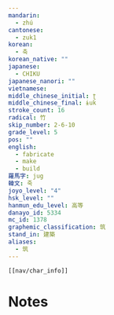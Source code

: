 ```yaml
---
mandarin:
  - zhú
cantonese:
  - zuk1
korean:
  - 축
korean_native: ""
japanese:
  - CHIKU
japanese_nanori: ""
vietnamese:
middle_chinese_initial: ʈ
middle_chinese_final: ɨuk
stroke_count: 16
radical: 竹
skip_number: 2-6-10
grade_level: 5
pos: ""
english:
  - fabricate
  - make
  - build
羅馬字: jug
韓文: 죽
joyo_level: "4"
hsk_level: ""
hanmun_edu_level: 高等
danayo_id: 5334
mc_id: 1378
graphemic_classification: 筑
stand_in: 建築
aliases:
  - 筑
---
```

```meta-bind-embed
[[nav/char_info]]
```

# Notes
